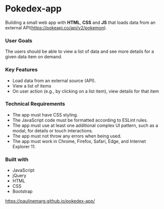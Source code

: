 # Pokedex-app
Building a small web app with **HTML**, **CSS** and **JS** that loads data from an external API(https://pokeapi.co/api/v2/pokemon).

### User Goals
The users should be able to view a list of data and see more details for a given data item on demand.

### Key Features
* Load data from an external source (API).
* View a list of items
* On user action (e.g., by clicking on a list item), view details for that item

### Technical Requirements
* The app must have CSS styling.
* The JavaScript code must be formatted according to ESLint rules.
* The app must use at least one additional complex UI pattern, such as a modal, for
details or touch interactions.
* The app must not throw any errors when being used.
* The app must work in Chrome, Firefox, Safari, Edge, and Internet Explorer 11.

### Built with

* JavaScript
* jQuery
* HTML
* CSS
* Bootstrap



https://paulinemarg.github.io/pokedex-app/
